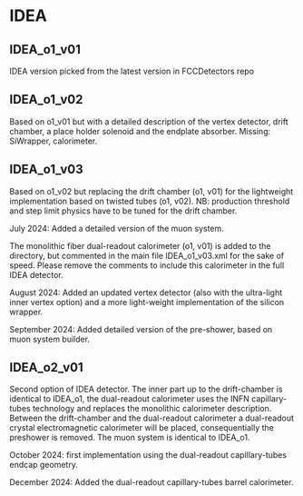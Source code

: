 IDEA
====

IDEA_o1_v01
------------

IDEA version picked from the latest version in FCCDetectors repo

IDEA_o1_v02
------------

Based on o1_v01 but with a detailed description of the vertex detector, drift chamber, a place holder solenoid and the endplate absorber. Missing: SiWrapper, calorimeter.

IDEA_o1_v03
------------

Based on o1_v02 but replacing the drift chamber (o1, v01) for the lightweight implementation based on twisted tubes (o1,
v02). NB: production threshold and step limit physics have to be tuned for the drift chamber.

July 2024: Added a detailed version of the muon system.

The monolithic fiber dual-readout calorimeter (o1, v01) is added to the directory, but commented in the main file IDEA_o1_v03.xml for the sake of speed. Please remove the comments to include this calorimeter in the full IDEA detector. 

August 2024: Added an updated vertex detector (also with the ultra-light inner vertex option) and a more light-weight 
implementation of the silicon wrapper.

September 2024: Added detailed version of the pre-shower, based on muon system builder.

IDEA_o2_v01
------------

Second option of IDEA detector. The inner part up to the drift-chamber is identical to IDEA_o1, the dual-readout calorimeter uses the INFN capillary-tubes technology and replaces the monolithic calorimeter description. Between the drift-chamber and the dual-readout calorimeter a dual-readout crystal electromagnetic calorimeter will be placed, consequentially the preshower is removed. The muon system is identical to IDEA_o1.

October 2024: first implementation using the dual-readout capillary-tubes endcap geometry.

December 2024: Added the dual-readout capillary-tubes barrel calorimeter.

